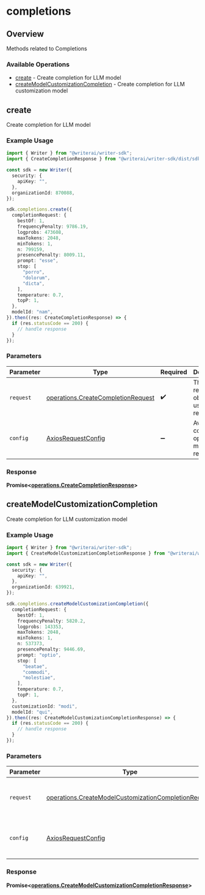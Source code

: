 # completions

## Overview

Methods related to Completions

### Available Operations

* [create](#create) - Create completion for LLM model
* [createModelCustomizationCompletion](#createmodelcustomizationcompletion) - Create completion for LLM customization model

## create

Create completion for LLM model

### Example Usage

```typescript
import { Writer } from "@writerai/writer-sdk";
import { CreateCompletionResponse } from "@writerai/writer-sdk/dist/sdk/models/operations";

const sdk = new Writer({
  security: {
    apiKey: "",
  },
  organizationId: 870088,
});

sdk.completions.create({
  completionRequest: {
    bestOf: 1,
    frequencyPenalty: 9786.19,
    logprobs: 473608,
    maxTokens: 2048,
    minTokens: 1,
    n: 799159,
    presencePenalty: 8009.11,
    prompt: "esse",
    stop: [
      "porro",
      "dolorum",
      "dicta",
    ],
    temperature: 0.7,
    topP: 1,
  },
  modelId: "nam",
}).then((res: CreateCompletionResponse) => {
  if (res.statusCode == 200) {
    // handle response
  }
});
```

### Parameters

| Parameter                                                                                | Type                                                                                     | Required                                                                                 | Description                                                                              |
| ---------------------------------------------------------------------------------------- | ---------------------------------------------------------------------------------------- | ---------------------------------------------------------------------------------------- | ---------------------------------------------------------------------------------------- |
| `request`                                                                                | [operations.CreateCompletionRequest](../../models/operations/createcompletionrequest.md) | :heavy_check_mark:                                                                       | The request object to use for the request.                                               |
| `config`                                                                                 | [AxiosRequestConfig](https://axios-http.com/docs/req_config)                             | :heavy_minus_sign:                                                                       | Available config options for making requests.                                            |


### Response

**Promise<[operations.CreateCompletionResponse](../../models/operations/createcompletionresponse.md)>**


## createModelCustomizationCompletion

Create completion for LLM customization model

### Example Usage

```typescript
import { Writer } from "@writerai/writer-sdk";
import { CreateModelCustomizationCompletionResponse } from "@writerai/writer-sdk/dist/sdk/models/operations";

const sdk = new Writer({
  security: {
    apiKey: "",
  },
  organizationId: 639921,
});

sdk.completions.createModelCustomizationCompletion({
  completionRequest: {
    bestOf: 1,
    frequencyPenalty: 5820.2,
    logprobs: 143353,
    maxTokens: 2048,
    minTokens: 1,
    n: 537373,
    presencePenalty: 9446.69,
    prompt: "optio",
    stop: [
      "beatae",
      "commodi",
      "molestiae",
    ],
    temperature: 0.7,
    topP: 1,
  },
  customizationId: "modi",
  modelId: "qui",
}).then((res: CreateModelCustomizationCompletionResponse) => {
  if (res.statusCode == 200) {
    // handle response
  }
});
```

### Parameters

| Parameter                                                                                                                    | Type                                                                                                                         | Required                                                                                                                     | Description                                                                                                                  |
| ---------------------------------------------------------------------------------------------------------------------------- | ---------------------------------------------------------------------------------------------------------------------------- | ---------------------------------------------------------------------------------------------------------------------------- | ---------------------------------------------------------------------------------------------------------------------------- |
| `request`                                                                                                                    | [operations.CreateModelCustomizationCompletionRequest](../../models/operations/createmodelcustomizationcompletionrequest.md) | :heavy_check_mark:                                                                                                           | The request object to use for the request.                                                                                   |
| `config`                                                                                                                     | [AxiosRequestConfig](https://axios-http.com/docs/req_config)                                                                 | :heavy_minus_sign:                                                                                                           | Available config options for making requests.                                                                                |


### Response

**Promise<[operations.CreateModelCustomizationCompletionResponse](../../models/operations/createmodelcustomizationcompletionresponse.md)>**

